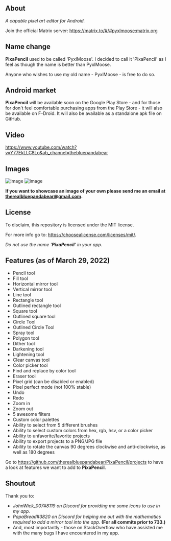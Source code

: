 ## About
*A capable pixel art editor for Android.*

Join the official Matrix server: https://matrix.to/#/#pyxlmoose:matrix.org

## Name change
**PixaPencil** used to be called 'PyxlMoose'. I decided to call it 'PixaPencil' as I feel as though the name is better than PyxlMoose.

Anyone who wishes to use my old name - PyxlMoose - is free to do so.

## Android market
**PixaPencil** will be available soon on the Google Play Store - and for those for don't feel comfortable purchasing apps from the Play Store - it will also be available on F-Droid. It will also be available as a standalone apk file on GitHub. 

## Video
https://www.youtube.com/watch?v=Y77EkLLC8Lo&ab_channel=thebluepandabear


## Images

![image](https://user-images.githubusercontent.com/50536495/152713363-a873fdd3-ecc6-4939-a495-28c4a35abbdb.png)
![image](https://user-images.githubusercontent.com/50536495/152713464-9049586a-2332-4625-b31d-99d822625879.png)


**If you want to showcase an image of your own please send me an email at therealbluepandabear@gmail.com.**

## License

To disclaim, this repository is licensed under the MIT license.

For more info go to: https://choosealicense.com/licenses/mit/.

_Do not use the name '**PixaPencil**' in your app._

## Features (as of March 29, 2022)
- Pencil tool
- Fill tool
- Horizontal mirror tool
- Vertical mirror tool
- Line tool
- Rectangle tool
- Outlined rectangle tool
- Square tool
- Outlined square tool
- Circle Tool
- Outlined Circle Tool
- Spray tool
- Polygon tool
- Dither tool
- Darkening tool
- Lightening tool
- Clear canvas tool
- Color picker tool
- Find and replace by color tool
- Eraser tool
- Pixel grid (can be disabled or enabled) 
- Pixel perfect mode (not 100% stable)
- Undo
- Redo
- Zoom in
- Zoom out
- 5 awesome filters
- Custom color palettes
- Ability to select from 5 different brushes
- Ability to select custom colors from hex, rgb, hsv, or a color picker
- Ability to unfavorite/favorite projects
- Ability to export projects to a PNG/JPG file
- Ability to rotate the canvas 90 degrees clockwise and anti-clockwise, as well as 180 degrees

Go to https://github.com/therealbluepandabear/PixaPencil/projects to have a look at features we want to add to **PixaPencil**.

## Shoutout
Thank you to:
- _JohnWick_007#8119 on Discord for providing me some icons to use in my app._
- _PapaBread#3820 on Discord for helping me out with the mathematics required to add a mirror tool into the app._ **(For all commits prior to 733.)**
- And, most importantly - those on StackOverflow who have assisted me with the many bugs I have encountered in my app.
